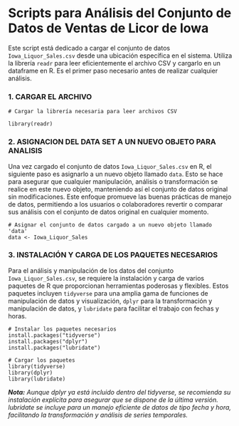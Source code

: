 # Scripts para Análisis del Conjunto de Datos de Ventas de Licor de Iowa

Este script está dedicado a cargar el conjunto de datos `Iowa_Liquor_Sales.csv` desde una ubicación específica en el sistema. Utiliza la librería `readr` para leer eficientemente el archivo CSV y cargarlo en un dataframe en R. Es el primer paso necesario antes de realizar cualquier análisis.

### 1. CARGAR EL ARCHIVO
```
# Cargar la librería necesaria para leer archivos CSV

library(readr)
```

### 2. ASIGNACION DEL DATA SET A UN NUEVO OBJETO PARA ANALISIS
Una vez cargado el conjunto de datos `Iowa_Liquor_Sales.csv` en R, el siguiente paso es asignarlo a un nuevo objeto llamado `data`. Esto se hace para asegurar que cualquier manipulación, análisis o transformación se realice en este nuevo objeto, manteniendo así el conjunto de datos original sin modificaciones. Este enfoque promueve las buenas prácticas de manejo de datos, permitiendo a los usuarios o colaboradores revertir o comparar sus análisis con el conjunto de datos original en cualquier momento.

```
# Asignar el conjunto de datos cargado a un nuevo objeto llamado 'data'
data <- Iowa_Liquor_Sales
```

### 3. INSTALACIÓN Y CARGA DE LOS PAQUETES NECESARIOS

Para el análisis y manipulación de los datos del conjunto `Iowa_Liquor_Sales.csv`, se requiere la instalación y carga de varios paquetes de R que proporcionan herramientas poderosas y flexibles. Estos paquetes incluyen `tidyverse` para una amplia gama de funciones de manipulación de datos y visualización, `dplyr` para la transformación y manipulación de datos, y `lubridate` para facilitar el trabajo con fechas y horas.

```
# Instalar los paquetes necesarios
install.packages("tidyverse")
install.packages("dplyr")
install.packages("lubridate")

# Cargar los paquetes
library(tidyverse)
library(dplyr)
library(lubridate)
```
***Nota:***
*Aunque dplyr ya está incluido dentro del tidyverse, se recomienda su instalación explícita para asegurar que se dispone de la última versión. lubridate se incluye para un manejo eficiente de datos de tipo fecha y hora, facilitando la transformación y análisis de series temporales.*



